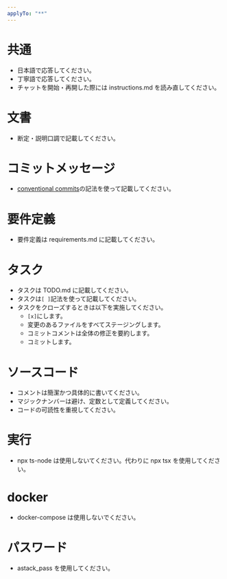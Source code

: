```yaml
---
applyTo: "**"
---
```


# 共通

- 日本語で応答してください。
- 丁寧語で応答してください。
- チャットを開始・再開した際には instructions.md を読み直してください。

# 文書

- 断定・説明口調で記載してください。

# コミットメッセージ

- [conventional commits](https://www.conventionalcommits.org/en/v1.0.0/)の記法を使って記載してください。

# 要件定義

- 要件定義は requirements.md に記載してください。

# タスク

- タスクは TODO.md に記載してください。
- タスクは`[ ]`記法を使って記載してください。
- タスクをクローズするときは以下を実施してください。
  - `[x]`にします。
  - 変更のあるファイルをすべてステージングします。
  - コミットコメントは全体の修正を要約します。
  - コミットします。

# ソースコード

- コメントは簡潔かつ具体的に書いてください。
- マジックナンバーは避け、定数として定義してください。
- コードの可読性を重視してください。

# 実行

- npx ts-node は使用しないてください。代わりに npx tsx を使用してください。

# docker

- docker-compose は使用しないでください。

# パスワード

- astack_pass を使用してください。
